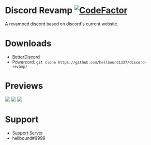 # Discord Revamp [![CodeFactor](https://www.codefactor.io/repository/github/hellbound1337/discord-revamp/badge)](https://www.codefactor.io/repository/github/hellbound1337/discord-revamp)
A revamped discord based on discord's current website.

# Downloads
- [BetterDiscord](https://betterdiscord.net/ghdl?id=3316)
- Powercord: `git clone https://github.com/hellbound1337/discord-revamp/`

# Previews
<img src="https://i.imgur.com/9OccKsz.png"/>
<img src="https://i.imgur.com/6xEH9hS.png"/>
<img src="https://i.imgur.com/ZxIFZPb.png"/>

# Support 
- [Support Server](https://discord.gg/pCc7q4Z)
- hellbound#9999 

